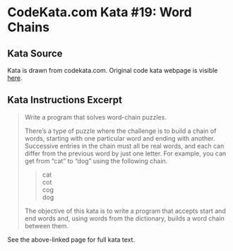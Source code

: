 # CodeKata.com Kata #19: Word Chains

## Kata Source

Kata is drawn from codekata.com. Original code kata webpage is visible
[here](http://codekata.com/kata/kata19-word-chains/).

## Kata Instructions Excerpt

> Write a program that solves word-chain puzzles.
> 
> There’s a type of puzzle where the challenge is to build a chain of words,
> starting with one particular word and ending with another. Successive entries
> in the chain must all be real words, and each can differ from the previous
> word by just one letter. For example, you can get from “cat” to “dog”
> using the following chain.
> 
> > cat<br/>
> > cot<br/>
> > cog<br/>
> > dog
> 
> The objective of this kata is to write a program that accepts start and end
> words and, using words from the dictionary, builds a word chain between them.

See the above-linked page for full kata text.
